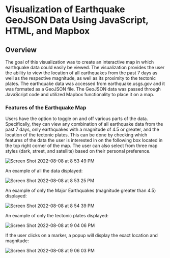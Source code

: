 # Visualization of Earthquake GeoJSON Data Using JavaScript, HTML, and Mapbox
## Overview
The goal of this visualization was to create an interactive map in which earthquake data could easily be viewed. The visualization provides the user the ability to view the location of all earthquakes from the past 7 days as well as the respective magnitude, as well as its proximity to the tectonic plates. The earthquake data was accessed from earthquake.usgs.gov and it was formated as a GeoJSON file. The GeoJSON data was passed through JavaScript code and utilized Mapbox functionality to place it on a map. 

### Features of the Earthquake Map
Users have the option to toggle on and off various parts of the data. Specifically, they can view any combination of all earthquake data from the past 7 days, only earthquakes with a magnitude of 4.5 or greater, and the location of the tectonic plates. This can be done by checking which features of the data the user is interested in on the following box located in the top right corner of the map. The user can also select from three map styles (dark, street, and satellite) based on their personal preference.

![Screen Shot 2022-08-08 at 8 53 49 PM](https://user-images.githubusercontent.com/104606662/183554398-2bff3d8a-d4ea-46bd-98d3-f4e8bb89f0e4.png)

An example of all the data displayed:

![Screen Shot 2022-08-08 at 8 53 25 PM](https://user-images.githubusercontent.com/104606662/183554455-891768f2-34d2-4a95-b1cf-07d2d78058ed.png)

An example of only the Major Earthquakes (magnitude greater than 4.5) displayed:

![Screen Shot 2022-08-08 at 8 54 39 PM](https://user-images.githubusercontent.com/104606662/183554558-62656566-74de-4fdf-b3c4-0915464589aa.png)

An example of only the tectonic plates displayed:

![Screen Shot 2022-08-08 at 9 04 06 PM](https://user-images.githubusercontent.com/104606662/183554631-2e812f7c-70ea-4837-b5f4-2d1add771edf.png)

If the user clicks on a marker, a popup will display the exact location and magnitude:

![Screen Shot 2022-08-08 at 9 06 03 PM](https://user-images.githubusercontent.com/104606662/183554827-3357b371-ed4c-4855-a03c-59b64afe20b4.png)
